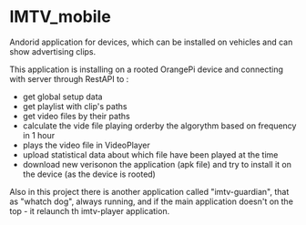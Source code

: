 # IMTV_mobile
Andorid application for devices, which can be installed on vehicles and can show advertising clips.

This application is installing on a rooted OrangePi device and connecting with server through RestAPI to :
- get global setup data
- get playlist with clip's paths
- get video files by their paths
- calculate the vide file playing orderby the algorythm based on frequency in 1 hour
- plays the video file in VideoPlayer
- upload statistical data about which file have been played at the time
- download new verisonon the application (apk file) and try to install it on the device (as the device is rooted)

Also in this project there is another application called "imtv-guardian", that as "whatch dog", always running, 
and if the main application doesn't on the top - it relaunch th imtv-player application.
